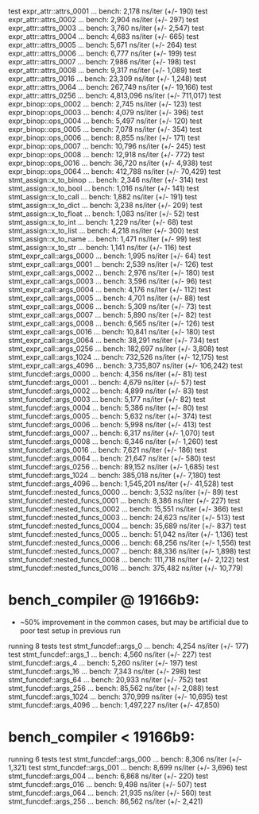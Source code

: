 #
test expr_attr::attrs_0001           ... bench:       2,178 ns/iter (+/- 190)
test expr_attr::attrs_0002           ... bench:       2,904 ns/iter (+/- 297)
test expr_attr::attrs_0003           ... bench:       3,760 ns/iter (+/- 2,547)
test expr_attr::attrs_0004           ... bench:       4,683 ns/iter (+/- 665)
test expr_attr::attrs_0005           ... bench:       5,671 ns/iter (+/- 264)
test expr_attr::attrs_0006           ... bench:       6,777 ns/iter (+/- 199)
test expr_attr::attrs_0007           ... bench:       7,986 ns/iter (+/- 198)
test expr_attr::attrs_0008           ... bench:       9,317 ns/iter (+/- 1,089)
test expr_attr::attrs_0016           ... bench:      23,309 ns/iter (+/- 1,248)
test expr_attr::attrs_0064           ... bench:     267,749 ns/iter (+/- 19,166)
test expr_attr::attrs_0256           ... bench:   4,813,096 ns/iter (+/- 711,017)
test expr_binop::ops_0002            ... bench:       2,745 ns/iter (+/- 123)
test expr_binop::ops_0003            ... bench:       4,079 ns/iter (+/- 396)
test expr_binop::ops_0004            ... bench:       5,497 ns/iter (+/- 120)
test expr_binop::ops_0005            ... bench:       7,078 ns/iter (+/- 354)
test expr_binop::ops_0006            ... bench:       8,855 ns/iter (+/- 171)
test expr_binop::ops_0007            ... bench:      10,796 ns/iter (+/- 245)
test expr_binop::ops_0008            ... bench:      12,918 ns/iter (+/- 772)
test expr_binop::ops_0016            ... bench:      36,720 ns/iter (+/- 4,938)
test expr_binop::ops_0064            ... bench:     412,788 ns/iter (+/- 70,429)
test stmt_assign::x_to_binop         ... bench:       2,346 ns/iter (+/- 314)
test stmt_assign::x_to_bool          ... bench:       1,016 ns/iter (+/- 141)
test stmt_assign::x_to_call          ... bench:       1,882 ns/iter (+/- 191)
test stmt_assign::x_to_dict          ... bench:       3,238 ns/iter (+/- 209)
test stmt_assign::x_to_float         ... bench:       1,083 ns/iter (+/- 52)
test stmt_assign::x_to_int           ... bench:       1,229 ns/iter (+/- 68)
test stmt_assign::x_to_list          ... bench:       4,218 ns/iter (+/- 300)
test stmt_assign::x_to_name          ... bench:       1,471 ns/iter (+/- 99)
test stmt_assign::x_to_str           ... bench:       1,141 ns/iter (+/- 116)
test stmt_expr_call::args_0000       ... bench:       1,995 ns/iter (+/- 64)
test stmt_expr_call::args_0001       ... bench:       2,539 ns/iter (+/- 126)
test stmt_expr_call::args_0002       ... bench:       2,976 ns/iter (+/- 180)
test stmt_expr_call::args_0003       ... bench:       3,596 ns/iter (+/- 96)
test stmt_expr_call::args_0004       ... bench:       4,176 ns/iter (+/- 112)
test stmt_expr_call::args_0005       ... bench:       4,701 ns/iter (+/- 88)
test stmt_expr_call::args_0006       ... bench:       5,309 ns/iter (+/- 73)
test stmt_expr_call::args_0007       ... bench:       5,890 ns/iter (+/- 82)
test stmt_expr_call::args_0008       ... bench:       6,565 ns/iter (+/- 126)
test stmt_expr_call::args_0016       ... bench:      10,841 ns/iter (+/- 180)
test stmt_expr_call::args_0064       ... bench:      38,291 ns/iter (+/- 734)
test stmt_expr_call::args_0256       ... bench:     182,697 ns/iter (+/- 3,808)
test stmt_expr_call::args_1024       ... bench:     732,526 ns/iter (+/- 12,175)
test stmt_expr_call::args_4096       ... bench:   3,735,807 ns/iter (+/- 106,242)
test stmt_funcdef::args_0000         ... bench:       4,356 ns/iter (+/- 81)
test stmt_funcdef::args_0001         ... bench:       4,679 ns/iter (+/- 57)
test stmt_funcdef::args_0002         ... bench:       4,899 ns/iter (+/- 83)
test stmt_funcdef::args_0003         ... bench:       5,177 ns/iter (+/- 82)
test stmt_funcdef::args_0004         ... bench:       5,386 ns/iter (+/- 80)
test stmt_funcdef::args_0005         ... bench:       5,632 ns/iter (+/- 374)
test stmt_funcdef::args_0006         ... bench:       5,998 ns/iter (+/- 413)
test stmt_funcdef::args_0007         ... bench:       6,317 ns/iter (+/- 1,070)
test stmt_funcdef::args_0008         ... bench:       6,346 ns/iter (+/- 1,260)
test stmt_funcdef::args_0016         ... bench:       7,621 ns/iter (+/- 186)
test stmt_funcdef::args_0064         ... bench:      21,647 ns/iter (+/- 580)
test stmt_funcdef::args_0256         ... bench:      89,152 ns/iter (+/- 1,685)
test stmt_funcdef::args_1024         ... bench:     385,018 ns/iter (+/- 7,180)
test stmt_funcdef::args_4096         ... bench:   1,545,201 ns/iter (+/- 41,528)
test stmt_funcdef::nested_funcs_0000 ... bench:       3,532 ns/iter (+/- 89)
test stmt_funcdef::nested_funcs_0001 ... bench:       8,386 ns/iter (+/- 227)
test stmt_funcdef::nested_funcs_0002 ... bench:      15,551 ns/iter (+/- 366)
test stmt_funcdef::nested_funcs_0003 ... bench:      24,623 ns/iter (+/- 513)
test stmt_funcdef::nested_funcs_0004 ... bench:      35,689 ns/iter (+/- 837)
test stmt_funcdef::nested_funcs_0005 ... bench:      51,042 ns/iter (+/- 1,136)
test stmt_funcdef::nested_funcs_0006 ... bench:      68,256 ns/iter (+/- 1,556)
test stmt_funcdef::nested_funcs_0007 ... bench:      88,336 ns/iter (+/- 1,898)
test stmt_funcdef::nested_funcs_0008 ... bench:     111,718 ns/iter (+/- 2,122)
test stmt_funcdef::nested_funcs_0016 ... bench:     375,482 ns/iter (+/- 10,779)



# bench_compiler @ 19166b9:
- ~50% improvement in the common cases, but may be artificial due to poor test setup in previous run

running 8 tests
test stmt_funcdef::args_0    ... bench:       4,254 ns/iter (+/- 177)
test stmt_funcdef::args_1    ... bench:       4,560 ns/iter (+/- 227)
test stmt_funcdef::args_4    ... bench:       5,260 ns/iter (+/- 197)
test stmt_funcdef::args_16   ... bench:       7,343 ns/iter (+/- 298)
test stmt_funcdef::args_64   ... bench:      20,933 ns/iter (+/- 752)
test stmt_funcdef::args_256  ... bench:      85,562 ns/iter (+/- 2,088)
test stmt_funcdef::args_1024 ... bench:     370,999 ns/iter (+/- 10,695)
test stmt_funcdef::args_4096 ... bench:   1,497,227 ns/iter (+/- 47,850)


# bench_compiler < 19166b9:
running 6 tests
test stmt_funcdef::args_000   ... bench:       8,306 ns/iter (+/- 1,321)
test stmt_funcdef::args_001   ... bench:       8,699 ns/iter (+/- 3,696)
test stmt_funcdef::args_004   ... bench:       6,868 ns/iter (+/- 220)
test stmt_funcdef::args_016   ... bench:       9,498 ns/iter (+/- 507)
test stmt_funcdef::args_064   ... bench:      21,935 ns/iter (+/- 560)
test stmt_funcdef::args_256   ... bench:      86,562 ns/iter (+/- 2,421)

